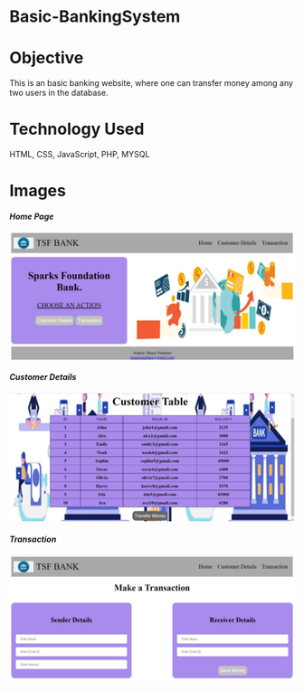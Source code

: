 # Basic-BankingSystem

# Objective
This is an basic banking website, where one can transfer money among any two users in the database.
# Technology Used
HTML, CSS, JavaScript, PHP, MYSQL
# Images
#### *Home Page*
![alt text](https://github.com/MansiSambare/Basic-BankingSystem/blob/main/Screenshots/IMG-20210919-WA0003.jpg)
#### *Customer Details*
![alt text](https://github.com/MansiSambare/Basic-BankingSystem/blob/main/Screenshots/IMG-20210919-WA0004.jpg)
#### *Transaction*
![alt text](https://github.com/MansiSambare/Basic-BankingSystem/blob/main/Screenshots/IMG-20210919-WA0005.jpg)

